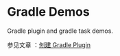 # Gradle Demos

Gradle plugin and gradle task demos.


参见文章 ：[创建 Gradle Plugin](http://alighters.com/blog/2016/11/01/create-gradle-plugin/)
